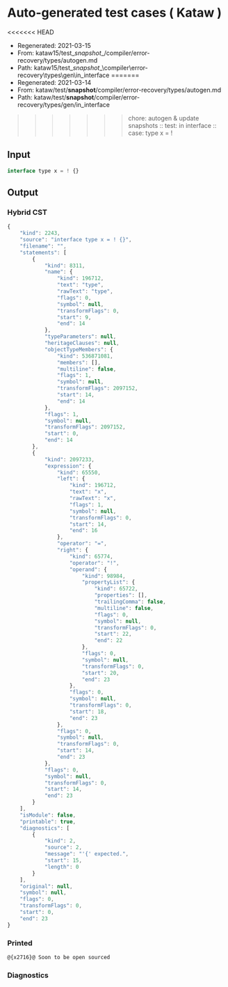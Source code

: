 # Auto-generated test cases ( Kataw )
<<<<<<< HEAD
- Regenerated: 2021-03-15
- From: kataw15/test\__snapshot__/compiler/error-recovery/types/autogen.md
- Path: kataw15/test\__snapshot__\compiler\error-recovery\types\gen\in_interface
=======
- Regenerated: 2021-03-14
- From: kataw/test/__snapshot__/compiler/error-recovery/types/autogen.md
- Path: kataw/test/__snapshot__/compiler/error-recovery/types/gen/in_interface
>>>>>>> chore: autogen & update snapshots
> :: test: in interface
> :: case: type x = !
## Input

`````js
interface type x = ! {}
`````

## Output

### Hybrid CST

```javascript
{
    "kind": 2243,
    "source": "interface type x = ! {}",
    "filename": "",
    "statements": [
        {
            "kind": 8311,
            "name": {
                "kind": 196712,
                "text": "type",
                "rawText": "type",
                "flags": 0,
                "symbol": null,
                "transformFlags": 0,
                "start": 9,
                "end": 14
            },
            "typeParameters": null,
            "heritageClauses": null,
            "objectTypeMembers": {
                "kind": 536871081,
                "members": [],
                "multiline": false,
                "flags": 1,
                "symbol": null,
                "transformFlags": 2097152,
                "start": 14,
                "end": 14
            },
            "flags": 1,
            "symbol": null,
            "transformFlags": 2097152,
            "start": 0,
            "end": 14
        },
        {
            "kind": 2097233,
            "expression": {
                "kind": 65550,
                "left": {
                    "kind": 196712,
                    "text": "x",
                    "rawText": "x",
                    "flags": 1,
                    "symbol": null,
                    "transformFlags": 0,
                    "start": 14,
                    "end": 16
                },
                "operator": "=",
                "right": {
                    "kind": 65774,
                    "operator": "!",
                    "operand": {
                        "kind": 98984,
                        "propertyList": {
                            "kind": 65722,
                            "properties": [],
                            "trailingComma": false,
                            "multiline": false,
                            "flags": 0,
                            "symbol": null,
                            "transformFlags": 0,
                            "start": 22,
                            "end": 22
                        },
                        "flags": 0,
                        "symbol": null,
                        "transformFlags": 0,
                        "start": 20,
                        "end": 23
                    },
                    "flags": 0,
                    "symbol": null,
                    "transformFlags": 0,
                    "start": 18,
                    "end": 23
                },
                "flags": 0,
                "symbol": null,
                "transformFlags": 0,
                "start": 14,
                "end": 23
            },
            "flags": 0,
            "symbol": null,
            "transformFlags": 0,
            "start": 14,
            "end": 23
        }
    ],
    "isModule": false,
    "printable": true,
    "diagnostics": [
        {
            "kind": 2,
            "source": 2,
            "message": "'{' expected.",
            "start": 15,
            "length": 0
        }
    ],
    "original": null,
    "symbol": null,
    "flags": 0,
    "transformFlags": 0,
    "start": 0,
    "end": 23
}
```

### Printed

```javascript
@{x2716}@ Soon to be open sourced
```

### Diagnostics

```javascript

```

